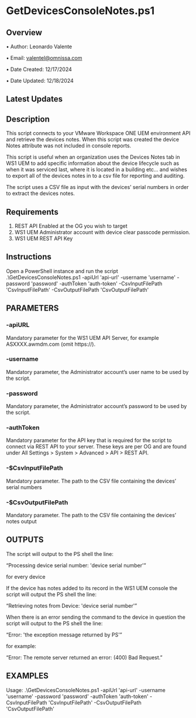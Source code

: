 # GetDevicesConsoleNotes.ps1

## Overview

•	Author: Leonardo Valente

•	Email: valentel@omnissa.com

•	Date Created: 12/17/2024

•	Date Updated: 12/18/2024

## Latest Updates

## Description
<!-- Summary Start -->	
This script connects to your VMware Workspace ONE UEM environment API and retrieve the devices notes. When this script was created the device Notes attribute was not included in console reports. 
<!-- Summary End -->
This script is useful when an organization uses the Devices Notes tab in WS1 UEM to add specific information about the device lifecycle such as when it was serviced last, where it is located in a building etc... and wishes to export all of the devices notes in to a csv file for reporting and auditing.

The script uses a CSV file as input with the devices’ serial numbers in order to extract the devices notes.

## Requirements
1.	REST API Enabled at the OG you wish to target
2.	WS1 UEM Administrator account with device clear passcode permission.
3.	WS1 UEM REST API Key

## Instructions
Open a PowerShell instance and run the script .\GetDevicesConsoleNotes.ps1 -apiUrl 'api-url' -username 'username' -password 'password' -authToken 'auth-token' -CsvInputFilePath 'CsvInputFilePath' -CsvOutputFilePath 'CsvOutputFilePath'

## PARAMETERS

### -apiURL
Mandatory parameter for the WS1 UEM API Server, for example ASXXXX.awmdm.com (omit https://).

### -username
Mandatory parameter, the Administrator account’s user name to be used by the script.

### -password
Mandatory parameter, the Administrator account’s password to be used by the script.

### -authToken
Mandatory parameter for the API key that is required for the script to connect via REST API to your server. These keys are per OG and are found under All Settings > System > Advanced > API > REST API.

### -$CsvInputFilePath
Mandatory parameter. The path to the CSV file containing the devices’ serial numbers

### -$CsvOutputFilePath
Mandatory parameter. The path to the CSV file containing the devices’ notes output


## OUTPUTS

The script will output to the PS shell the line:

“Processing device serial number: 'device serial number'” 

for every device

If the device has notes added to its record in the WS1 UEM console the script will output the PS shell the line:

“Retrieving notes from Device: 'device serial number'”

When there is an error sending the command to the device in question the script will output to the PS shell the line:

“Error: 'the exception message returned by PS'”

for example:

“Error: The remote server returned an error: (400) Bad Request.”

## EXAMPLES

Usage: .\GetDevicesConsoleNotes.ps1 -apiUrl 'api-url' -username 'username' -password 'password' -authToken 'auth-token' -CsvInputFilePath 'CsvInputFilePath' -CsvOutputFilePath 'CsvOutputFilePath'

